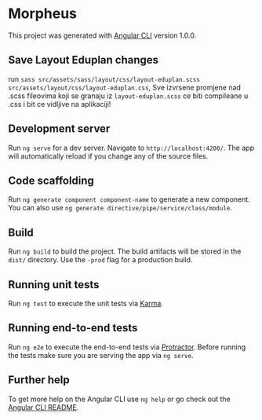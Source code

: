 # Morpheus

This project was generated with [Angular CLI](https://github.com/angular/angular-cli) version 1.0.0.

## Save Layout Eduplan changes

run `sass src/assets/sass/layout/css/layout-eduplan.scss src/assets/layout/css/layout-eduplan.css`,
Sve izvrsene promjene nad .scss fileovima koji se granaju iz `layout-eduplan.scss` ce biti compileane u 
.css i bit ce vidljive na aplikaciji!

## Development server

Run `ng serve` for a dev server. Navigate to `http://localhost:4200/`. The app will automatically reload if you change any of the source files.

## Code scaffolding

Run `ng generate component component-name` to generate a new component. You can also use `ng generate directive/pipe/service/class/module`.

## Build

Run `ng build` to build the project. The build artifacts will be stored in the `dist/` directory. Use the `-prod` flag for a production build.

## Running unit tests

Run `ng test` to execute the unit tests via [Karma](https://karma-runner.github.io).

## Running end-to-end tests

Run `ng e2e` to execute the end-to-end tests via [Protractor](http://www.protractortest.org/).
Before running the tests make sure you are serving the app via `ng serve`.

## Further help

To get more help on the Angular CLI use `ng help` or go check out the [Angular CLI README](https://github.com/angular/angular-cli/blob/master/README.md).
